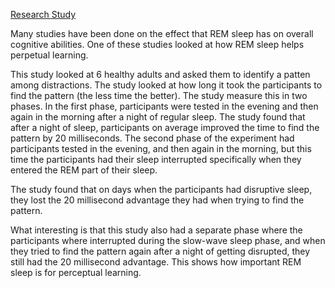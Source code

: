 
[Research Study](https://www.science.org/doi/10.1126/science.8036518)

Many studies have been done on the effect that REM sleep has on overall cognitive abilities. One of these studies looked at how REM sleep helps perpetual learning. 

This study looked at 6 healthy adults and asked them to identify a patten among distractions. The study looked at how long it took the participants to find the pattern (the less time the better). The study measure this in two phases. In the first phase, participants were tested in the evening and then again in the morning after a night of regular sleep. The study found that after a night of sleep, participants on average improved the time to find the pattern by 20 milliseconds. The second phase of the experiment had participants tested in the evening, and then again in the morning, but this time the participants had their sleep interrupted specifically when they entered the REM part of their sleep.

The study found that on days when the participants had disruptive sleep, they lost the 20 millisecond advantage they had when trying to find the pattern. 

What interesting is that this study also had a separate phase where the participants where interrupted during the slow-wave sleep phase, and when they tried to find the pattern again after a night of getting disrupted, they still had the 20 millisecond advantage. This shows how important REM sleep is for perceptual learning.